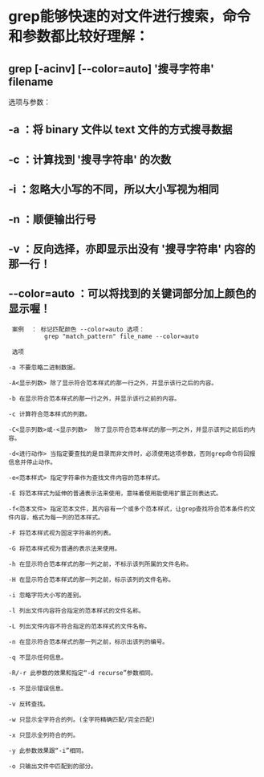#  grep能够快速的对文件进行搜索，命令和参数都比较好理解：

## grep [-acinv] [--color=auto] '搜寻字符串' filename

选项与参数：

 ##   -a ：将 binary 文件以 text 文件的方式搜寻数据
 ##  -c ：计算找到 '搜寻字符串' 的次数
 ##   -i ：忽略大小写的不同，所以大小写视为相同
 ##  -n ：顺便输出行号
 ##  -v ：反向选择，亦即显示出没有 '搜寻字符串' 内容的那一行！
 ## --color=auto ：可以将找到的关键词部分加上颜色的显示喔！
     
     案例  ： 标记匹配颜色 --color=auto 选项：
              grep "match_pattern" file_name --color=auto
              
```              
 选项

-a 不要忽略二进制数据。

-A<显示列数> 除了显示符合范本样式的那一行之外，并显示该行之后的内容。

-b 在显示符合范本样式的那一行之外，并显示该行之前的内容。

-c 计算符合范本样式的列数。

-C<显示列数>或-<显示列数>  除了显示符合范本样式的那一列之外，并显示该列之前后的内容。

-d<进行动作> 当指定要查找的是目录而非文件时，必须使用这项参数，否则grep命令将回报信息并停止动作。

-e<范本样式> 指定字符串作为查找文件内容的范本样式。

-E 将范本样式为延伸的普通表示法来使用，意味着使用能使用扩展正则表达式。

-f<范本文件> 指定范本文件，其内容有一个或多个范本样式，让grep查找符合范本条件的文件内容，格式为每一列的范本样式。

-F 将范本样式视为固定字符串的列表。

-G 将范本样式视为普通的表示法来使用。

-h 在显示符合范本样式的那一列之前，不标示该列所属的文件名称。

-H 在显示符合范本样式的那一列之前，标示该列的文件名称。

-i 忽略字符大小写的差别。

-l 列出文件内容符合指定的范本样式的文件名称。

-L 列出文件内容不符合指定的范本样式的文件名称。

-n 在显示符合范本样式的那一列之前，标示出该列的编号。

-q 不显示任何信息。

-R/-r 此参数的效果和指定“-d recurse”参数相同。

-s 不显示错误信息。

-v 反转查找。

-w 只显示全字符合的列。(全字符精确匹配/完全匹配)

-x 只显示全列符合的列。

-y 此参数效果跟“-i”相同。

-o 只输出文件中匹配到的部分。 
```
     

